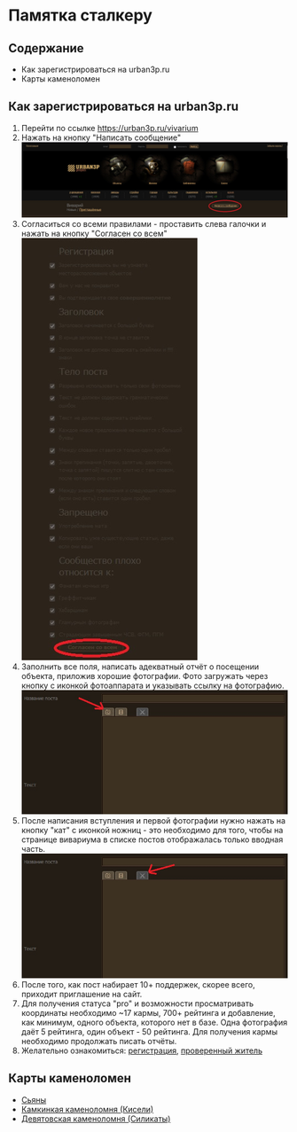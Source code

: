 Памятка сталкеру
===============================================
Содержание
----------
- Как зарегистрироваться на urban3p.ru
- Карты каменоломен


Как зарегистрироваться на urban3p.ru
------------------------------------
1. Перейти по ссылке https://urban3p.ru/vivarium
2. Нажать на кнопку "Написать сообщение"
![](vivarium/registration.jpg)
3. Согласиться со всеми правилами - проставить слева галочки и нажать на кнопку "Согласен со всем"
![](vivarium/rules.jpg)
4. Заполнить все поля, написать адекватный отчёт о посещении объекта, приложив хорошие фотографии. Фото загружать через кнопку с иконкой фотоаппарата и указывать ссылку на фотографию.
![](vivarium/photo.jpg)
5. После написания вступления и первой фотографии нужно нажать на кнопку "кат" с иконкой ножниц - это необходимо для того, чтобы на странице вивариума в списке постов отображалась только вводная часть.
![](vivarium/cut.jpg)
6. После того, как пост набирает 10+ поддержек, скорее всего, приходит приглашение на сайт.
7. Для получения статуса "pro" и возможности просматривать координаты необходимо ~17 кармы, 700+ рейтинга и добавление, как минимум, одного объекта, которого нет в базе. Одна фотография даёт 5 рейтинга, один объект - 50 рейтинга. Для получения кармы необходимо продолжать писать отчёты.
8. Желательно ознакомиться: [регистрация](https://wiki.urban3p.ru/%D0%A0%D0%B5%D0%B3%D0%B8%D1%81%D1%82%D1%80%D0%B0%D1%86%D0%B8%D1%8F), [проверенный житель](https://wiki.urban3p.ru/%D0%9F%D1%80%D0%BE%D0%B2%D0%B5%D1%80%D0%B5%D0%BD%D0%BD%D1%8B%D0%B9_%D0%B6%D0%B8%D1%82%D0%B5%D0%BB%D1%8C)

Карты каменоломен
------------------------------------
* [Сьяны](maps/Сьяны-RED.png)
* [Камкинкая каменоломня (Кисели)](maps/Кисели.jpg)
* [Девятовская каменоломня (Силикаты)](maps/Девятовская_каменоломня_Силикаты.gif)